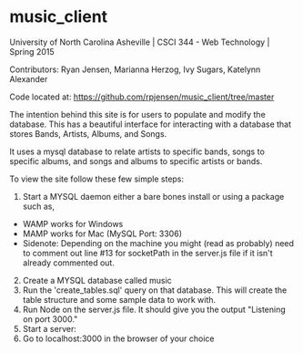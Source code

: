 # music_client

University of North Carolina Asheville | CSCI 344 - Web Technology | Spring 2015

Contributors: Ryan Jensen, Marianna Herzog, Ivy Sugars, Katelynn Alexander

Code located at: https://github.com/rpjensen/music_client/tree/master

The intention behind this site is for users to populate and modify the database. 
This has a beautiful interface for interacting with a database that stores Bands, Artists, Albums, and Songs. 

It uses a mysql database to relate artists to specific bands, songs to specific albums, and songs and albums to specific artists or bands.



To view the site follow these few simple steps:
   1. Start a MYSQL daemon either a bare bones install or using a package such as,
   
   - WAMP works for Windows
   - MAMP works for Mac (MySQL Port: 3306)
   - Sidenote: Depending on the machine you might (read as probably) need to comment out line #13 for socketPath in the server.js file if it isn't already commented out.
   
   2. Create a MYSQL database called music
   3. Run the 'create_tables.sql' query on that database.  This will create the table structure and some sample data to work with.
   4. Run Node on the server.js file. It should give you the output "Listening on port 3000."
   5. Start a server:
   6. Go to localhost:3000 in the browser of your choice
